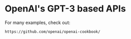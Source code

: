 # OpenAI's GPT-3 based APIs

For many examples, check out:

    https://github.com/openai/openai-cookbook/


